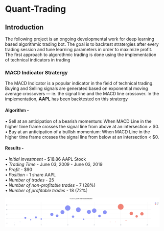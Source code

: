# Quant-Trading

## Introduction 
The following project is an ongoing developmental work for deep learning based algorithmic trading bot. The goal is to backtest stratergies after every trading session and tune learning parameters in order to maximize profit. The first approach to algorothmic trading is done using the implementation of technical indicators in trading

### MACD Indicator Stratergy 
The MACD Indicator is a popular indicator in the field of technical trading. Buying and Selling signals are generated based on exponential moving average crossovers — ie. the signal line and the MACD line crossover. In the implementation, <b>AAPL</b> has been backtested on this stratergy

#### Algorithm - 

• Sell at an anticipation of a bearish momentum: When MACD Line in the higher time frame crosses the signal line from above at an intersection > $0. </br>
• Buy at an anticipation of a bullish momentum: When MACD Line in the higher time frame crosses the signal line from below at an intersection < $0. </br>

#### Results - 
• <i>Initial investment</i> - $18.86 AAPL Stock </br>
• <i>Trading Time</i> - June 03, 2009 - June 03, 2019 </br>
• <i>Profit</i> - $90 </br>
• <i>Position</i> - 1 share AAPL </br>
• <i>Number of trades</i> - 25 </br>
• <i>Number of non-profitable trades</i> - 7 (28%) </br>
• <i>Number of profitable trades</i> - 18 (72%) </br>

![Visualization of profits and losses](Images/bubble.png)

